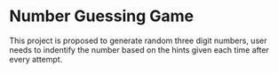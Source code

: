 # Number Guessing Game

This project is proposed to generate random three digit numbers, user needs to indentify the number based on the hints given each time after every attempt. 
